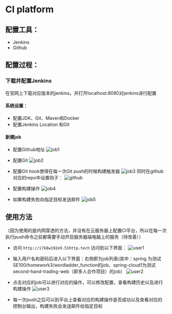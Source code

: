 # CI platform  

## 配置工具：

* Jenkins
* Github

## 配置过程：

### 下载并配置Jenkins

在官网上下载对应版本的jenkins，并打开localhost:8080对jenkins进行配置

#### 系统设置：

* 配置JDK、Git、Maven和Docker
* 配置Jenkins Location 和Git

#### 新建job

* 配置Github地址
![job1](https://img-blog.csdnimg.cn/20190519210727149.png)

* 配置Git
![job2](https://img-blog.csdnimg.cn/20190519210829535.png)

* 配置Git hook使得在每一次Git push的时候构建触发器
![job3](https://img-blog.csdnimg.cn/20190519210953957.png)
同时在github 对应的repo中设置钩子：
![github](https://img-blog.csdnimg.cn/20190519211635417.png)

* 配置构建操作
![job4](https://img-blog.csdnimg.cn/20190519232229395.png)

* 如果构建失败向指定目标发送邮件
![job5](https://img-blog.csdnimg.cn/20190519211502356.png)

## 使用方法

（因为使用的是内网穿透的方法，并没有在云服务器上配置CI平台，所以在每一次执行push命令之前都需要手动开启服务器端电脑上的服务（待改善））

* 访问 `http://i7k8w192e9.51http.tech` 访问到以下界面：
![user1](https://img-blog.csdnimg.cn/20190519212217185.png)

* 输入用户名和密码后进入以下界面：右侧即为job列表(其中：spring 为测试SE100/homework3/wordladder_function的job、spring-cloud1为测试second-hand-trading-web（即多人合作项目）的job）
![user2](https://img-blog.csdnimg.cn/2019051921514928.png)

* 点击对应的job可以进行对应的操作，可以修改配置，查看构建历史以及进行构建操作
![user3](https://img-blog.csdnimg.cn/20190519220429143.png)

* 每一次push之后可以到平台上查看对应的构建操作是否成功以及查看对应的控制台输出，构建失败会发送邮件给指定目标
